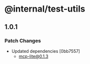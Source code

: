 # @internal/test-utils

## 1.0.1

### Patch Changes

- Updated dependencies [0bb7557]
  - mcp-lite@0.1.3
